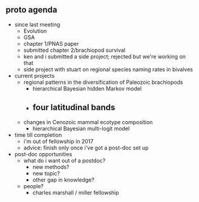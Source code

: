 proto agenda
------------

- since last meeting
  - Evolution
  - GSA
  - chapter 1/PNAS paper
  - submitted chapter 2/brachiopod survival
  - ken and i submitted a side project; rejected but we're working on that
  - side project with stuart on regional species naming rates in bivalves
- current projects
  - regional patterns in the diversification of Paleozoic brachiopods
    - hierarchical Bayesian hidden Markov model
    - four latitudinal bands
      - 
  - changes in Cenozoic mammal ecotype composition 
    - hierarchical Bayesian multi-logit model
- time till completion
  - i'm out of fellowship in 2017
  - advice: finish only once i've got a post-doc set up
- post-doc opportunities
  - what do i want out of a postdoc?
    - new methods?
    - new topic?
    - other gap in knowledge?
  - people?
    - charles marshall / miller fellowship
